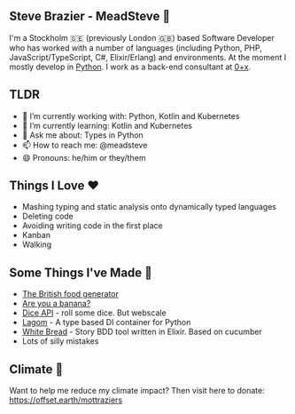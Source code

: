 ## Steve Brazier - MeadSteve 🥳
I'm a Stockholm 🇸🇪 (previously London 🇬🇧) based Software Developer who has worked with a number of languages (including Python, PHP, JavaScript/TypeScript, C#, Elixir/Erlang) and environments. At the moment I mostly develop in [Python](https://blog.meadsteve.dev/python/). I work as a back-end consultant at [0+x](https://0x.se/).

## TLDR

- 🔨 I’m currently working with: Python, Kotlin and Kubernetes
- 🌱 I’m currently learning: Kotlin and Kubernetes
- 💬 Ask me about: Types in Python
- 📫 How to reach me: @meadsteve
- 😄 Pronouns: he/him or they/them

## Things I Love ❤️
* Mashing typing and static analysis onto dynamically typed languages
* Deleting code
* Avoiding writing code in the first place
* Kanban
* Walking

## Some Things I've Made 🔧
* [The British food generator](https://british-food-generator.herokuapp.com)
* [Are you a banana?](https://banana.meadsteve.dev)
* [Dice API](http://roll.diceapi.com/) - roll some dice. But webscale
* [Lagom](https://github.com/meadsteve/lagom) - A type based DI container for Python
* [White Bread](https://github.com/meadsteve/white-bread) - Story BDD tool written in Elixir. Based on cucumber
* Lots of silly mistakes

## Climate 🌳
Want to help me reduce my climate impact? Then visit here to donate: https://offset.earth/mottraziers
